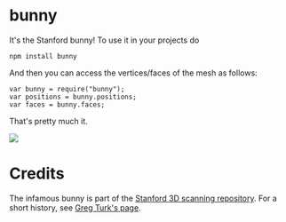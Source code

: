 bunny
=====
It's the Stanford bunny!  To use it in your projects do

    npm install bunny
      
And then you can access the vertices/faces of the mesh as follows:

    var bunny = require("bunny");
    var positions = bunny.positions;
    var faces = bunny.faces;
    
That's pretty much it.

![](https://raw.github.com/mikolalysenko/bunny/master/images/bunny.png)

Credits
=======
The infamous bunny is part of the [Stanford 3D scanning repository](http://graphics.stanford.edu/data/3Dscanrep/#bunny).  For a short history, see [Greg Turk's page](http://www.cc.gatech.edu/~turk/bunny/bunny.html).
